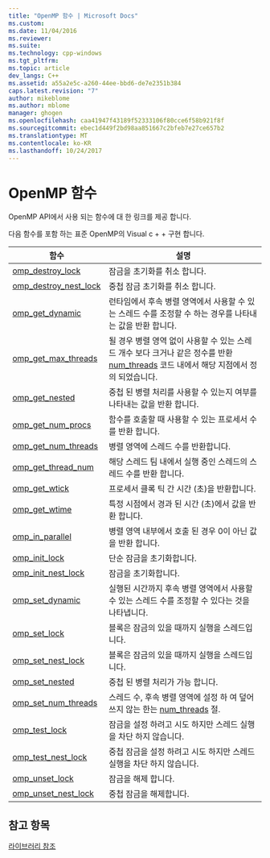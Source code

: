 ```yaml
---
title: "OpenMP 함수 | Microsoft Docs"
ms.custom: 
ms.date: 11/04/2016
ms.reviewer: 
ms.suite: 
ms.technology: cpp-windows
ms.tgt_pltfrm: 
ms.topic: article
dev_langs: C++
ms.assetid: a55a2e5c-a260-44ee-bbd6-de7e2351b384
caps.latest.revision: "7"
author: mikeblome
ms.author: mblome
manager: ghogen
ms.openlocfilehash: caa41947f43189f52333106f80cce6f58b921f8f
ms.sourcegitcommit: ebec1d449f2bd98aa851667c2bfeb7e27ce657b2
ms.translationtype: MT
ms.contentlocale: ko-KR
ms.lasthandoff: 10/24/2017
---
```

# <a name="openmp-functions"></a>OpenMP 함수
OpenMP API에서 사용 되는 함수에 대 한 링크를 제공 합니다.  
  
 다음 함수를 포함 하는 표준 OpenMP의 Visual c + + 구현 합니다.  
  
|함수|설명|  
|--------------|-----------------|  
|[omp_destroy_lock](../../../parallel/openmp/reference/omp-destroy-lock.md)|잠금을 초기화를 취소 합니다.|  
|[omp_destroy_nest_lock](../../../parallel/openmp/reference/omp-destroy-nest-lock.md)|중첩 잠금 초기화를 취소 합니다.|  
|[omp_get_dynamic](../../../parallel/openmp/reference/omp-get-dynamic.md)|런타임에서 후속 병렬 영역에서 사용할 수 있는 스레드 수를 조정할 수 하는 경우를 나타내는 값을 반환 합니다.|  
|[omp_get_max_threads](../../../parallel/openmp/reference/omp-get-max-threads.md)|될 경우 병렬 영역 없이 사용할 수 있는 스레드 개수 보다 크거나 같은 정수를 반환 [num_threads](../../../parallel/openmp/reference/num-threads.md) 코드 내에서 해당 지점에서 정의 되었습니다.|  
|[omp_get_nested](../../../parallel/openmp/reference/omp-get-nested.md)|중첩 된 병렬 처리를 사용할 수 있는지 여부를 나타내는 값을 반환 합니다.|  
|[omp_get_num_procs](../../../parallel/openmp/reference/omp-get-num-procs.md)|함수를 호출할 때 사용할 수 있는 프로세서 수를 반환 합니다.|  
|[omp_get_num_threads](../../../parallel/openmp/reference/omp-get-num-threads.md)|병렬 영역에 스레드 수를 반환합니다.|  
|[omp_get_thread_num](../../../parallel/openmp/reference/omp-get-thread-num.md)|해당 스레드 팀 내에서 실행 중인 스레드의 스레드 수를 반환 합니다.|  
|[omp_get_wtick](../../../parallel/openmp/reference/omp-get-wtick.md)|프로세서 클록 틱 간 시간 (초)을 반환합니다.|  
|[omp_get_wtime](../../../parallel/openmp/reference/omp-get-wtime.md)|특정 시점에서 경과 된 시간 (초)에서 값을 반환 합니다.|  
|[omp_in_parallel](../../../parallel/openmp/reference/omp-in-parallel.md)|병렬 영역 내부에서 호출 된 경우 0이 아닌 값을 반환 합니다.|  
|[omp_init_lock](../../../parallel/openmp/reference/omp-init-lock.md)|단순 잠금을 초기화합니다.|  
|[omp_init_nest_lock](../../../parallel/openmp/reference/omp-init-nest-lock.md)|잠금을 초기화합니다.|  
|[omp_set_dynamic](../../../parallel/openmp/reference/omp-set-dynamic.md)|실행된 시간까지 후속 병렬 영역에서 사용할 수 있는 스레드 수를 조정할 수 있다는 것을 나타냅니다.|  
|[omp_set_lock](../../../parallel/openmp/reference/omp-set-lock.md)|블록은 잠금의 있을 때까지 실행을 스레드입니다.|  
|[omp_set_nest_lock](../../../parallel/openmp/reference/omp-set-nest-lock.md)|블록은 잠금의 있을 때까지 실행을 스레드입니다.|  
|[omp_set_nested](../../../parallel/openmp/reference/omp-set-nested.md)|중첩 된 병렬 처리가 가능 합니다.|  
|[omp_set_num_threads](../../../parallel/openmp/reference/omp-set-num-threads.md)|스레드 수, 후속 병렬 영역에 설정 하 여 덮어쓰지 않는 한는 [num_threads](../../../parallel/openmp/reference/num-threads.md) 절.|  
|[omp_test_lock](../../../parallel/openmp/reference/omp-test-lock.md)|잠금을 설정 하려고 시도 하지만 스레드 실행을 차단 하지 않습니다.|  
|[omp_test_nest_lock](../../../parallel/openmp/reference/omp-test-nest-lock.md)|중첩 잠금을 설정 하려고 시도 하지만 스레드 실행을 차단 하지 않습니다.|  
|[omp_unset_lock](../../../parallel/openmp/reference/omp-unset-lock.md)|잠금을 해제 합니다.|  
|[omp_unset_nest_lock](../../../parallel/openmp/reference/omp-unset-nest-lock.md)|중첩 잠금을 해제합니다.|  
  
## <a name="see-also"></a>참고 항목  
 [라이브러리 참조](../../../parallel/openmp/reference/openmp-library-reference.md)
